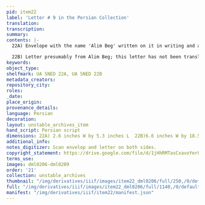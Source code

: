 ```yaml
---
pid: item22
label: 'Letter # 9 in the Persian Collection'
translation:
transcription:
summary:
contents: |-
  22A) Envelope with the name 'Alim Beg' written on it in writing and also the seal of ‘Alim Beg fastening the envelop closed. Envelope addressed to Mr. Ducarel.

  22B) Letter presumably from Alim Beg; this letter has not been translated yet.
keywords:
object_type:
shelfmark: UA SNED 22A, UA SNED 22B
metadata_creators:
repository_city:
roles:
_date:
place_origin:
provenance_details:
language: Persian
decoration:
layout: unstable_archives_item
hand_script: Persian script
dimensions: 22A) 2.6 inches W by 5.3 inches L  22B)6.6 inches W by 18.5 inches L
additional_info:
notes_digitizer: Scan envelop and letter on both sides.
copyright_statement: https://drive.google.com/file/d/1jHhRMTasCxavoYer89Wn8_Xn65nL0sW0/view?usp=sharing
terms_use:
images: dml0206-dml0209
order: '21'
collection: unstable_archives
thumbnail: "/img/derivatives/iiif/images/item22_dml0206/full/250,/0/default.jpg"
full: "/img/derivatives/iiif/images/item22_dml0206/full/1140,/0/default.jpg"
manifest: "/img/derivatives/iiif/item22/manifest.json"
---
```


